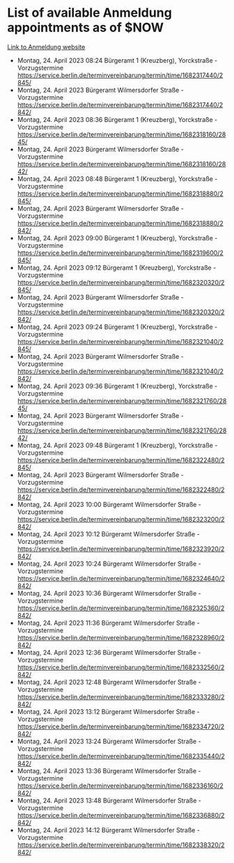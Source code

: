 # List of available Anmeldung appointments as of $NOW
[Link to Anmeldung website](https://service.berlin.de/terminvereinbarung/termin/tag.php?termin=1&anliegen[]=120686&dienstleisterlist=122210,122217,327316,122219,327312,122227,327314,122231,327346,122243,327348,122254,122252,329742,122260,329745,122262,329748,122271,327278,122273,327274,122277,327276,330436,122280,327294,122282,327290,122284,327292,122291,327270,122285,327266,122286,327264,122296,327268,150230,329760,122297,327286,122294,327284,122312,329763,122314,329775,122304,327330,122311,327334,122309,327332,317869,122281,327352,122279,329772,122283,122276,327324,122274,327326,122267,329766,122246,327318,122251,327320,122257,327322,122208,327298,122226,327300&herkunft=http%3A%2F%2Fservice.berlin.de%2Fdienstleistung%2F120686%2F)
- Montag, 24. April 2023 08:24 Bürgeramt 1 (Kreuzberg), Yorckstraße - Vorzugstermine https://service.berlin.de/terminvereinbarung/termin/time/1682317440/2845/
- Montag, 24. April 2023  Bürgeramt Wilmersdorfer Straße - Vorzugstermine https://service.berlin.de/terminvereinbarung/termin/time/1682317440/2842/
- Montag, 24. April 2023 08:36 Bürgeramt 1 (Kreuzberg), Yorckstraße - Vorzugstermine https://service.berlin.de/terminvereinbarung/termin/time/1682318160/2845/
- Montag, 24. April 2023  Bürgeramt Wilmersdorfer Straße - Vorzugstermine https://service.berlin.de/terminvereinbarung/termin/time/1682318160/2842/
- Montag, 24. April 2023 08:48 Bürgeramt 1 (Kreuzberg), Yorckstraße - Vorzugstermine https://service.berlin.de/terminvereinbarung/termin/time/1682318880/2845/
- Montag, 24. April 2023  Bürgeramt Wilmersdorfer Straße - Vorzugstermine https://service.berlin.de/terminvereinbarung/termin/time/1682318880/2842/
- Montag, 24. April 2023 09:00 Bürgeramt 1 (Kreuzberg), Yorckstraße - Vorzugstermine https://service.berlin.de/terminvereinbarung/termin/time/1682319600/2845/
- Montag, 24. April 2023 09:12 Bürgeramt 1 (Kreuzberg), Yorckstraße - Vorzugstermine https://service.berlin.de/terminvereinbarung/termin/time/1682320320/2845/
- Montag, 24. April 2023  Bürgeramt Wilmersdorfer Straße - Vorzugstermine https://service.berlin.de/terminvereinbarung/termin/time/1682320320/2842/
- Montag, 24. April 2023 09:24 Bürgeramt 1 (Kreuzberg), Yorckstraße - Vorzugstermine https://service.berlin.de/terminvereinbarung/termin/time/1682321040/2845/
- Montag, 24. April 2023  Bürgeramt Wilmersdorfer Straße - Vorzugstermine https://service.berlin.de/terminvereinbarung/termin/time/1682321040/2842/
- Montag, 24. April 2023 09:36 Bürgeramt 1 (Kreuzberg), Yorckstraße - Vorzugstermine https://service.berlin.de/terminvereinbarung/termin/time/1682321760/2845/
- Montag, 24. April 2023  Bürgeramt Wilmersdorfer Straße - Vorzugstermine https://service.berlin.de/terminvereinbarung/termin/time/1682321760/2842/
- Montag, 24. April 2023 09:48 Bürgeramt 1 (Kreuzberg), Yorckstraße - Vorzugstermine https://service.berlin.de/terminvereinbarung/termin/time/1682322480/2845/
- Montag, 24. April 2023  Bürgeramt Wilmersdorfer Straße - Vorzugstermine https://service.berlin.de/terminvereinbarung/termin/time/1682322480/2842/
- Montag, 24. April 2023 10:00 Bürgeramt Wilmersdorfer Straße - Vorzugstermine https://service.berlin.de/terminvereinbarung/termin/time/1682323200/2842/
- Montag, 24. April 2023 10:12 Bürgeramt Wilmersdorfer Straße - Vorzugstermine https://service.berlin.de/terminvereinbarung/termin/time/1682323920/2842/
- Montag, 24. April 2023 10:24 Bürgeramt Wilmersdorfer Straße - Vorzugstermine https://service.berlin.de/terminvereinbarung/termin/time/1682324640/2842/
- Montag, 24. April 2023 10:36 Bürgeramt Wilmersdorfer Straße - Vorzugstermine https://service.berlin.de/terminvereinbarung/termin/time/1682325360/2842/
- Montag, 24. April 2023 11:36 Bürgeramt Wilmersdorfer Straße - Vorzugstermine https://service.berlin.de/terminvereinbarung/termin/time/1682328960/2842/
- Montag, 24. April 2023 12:36 Bürgeramt Wilmersdorfer Straße - Vorzugstermine https://service.berlin.de/terminvereinbarung/termin/time/1682332560/2842/
- Montag, 24. April 2023 12:48 Bürgeramt Wilmersdorfer Straße - Vorzugstermine https://service.berlin.de/terminvereinbarung/termin/time/1682333280/2842/
- Montag, 24. April 2023 13:12 Bürgeramt Wilmersdorfer Straße - Vorzugstermine https://service.berlin.de/terminvereinbarung/termin/time/1682334720/2842/
- Montag, 24. April 2023 13:24 Bürgeramt Wilmersdorfer Straße - Vorzugstermine https://service.berlin.de/terminvereinbarung/termin/time/1682335440/2842/
- Montag, 24. April 2023 13:36 Bürgeramt Wilmersdorfer Straße - Vorzugstermine https://service.berlin.de/terminvereinbarung/termin/time/1682336160/2842/
- Montag, 24. April 2023 13:48 Bürgeramt Wilmersdorfer Straße - Vorzugstermine https://service.berlin.de/terminvereinbarung/termin/time/1682336880/2842/
- Montag, 24. April 2023 14:12 Bürgeramt Wilmersdorfer Straße - Vorzugstermine https://service.berlin.de/terminvereinbarung/termin/time/1682338320/2842/
